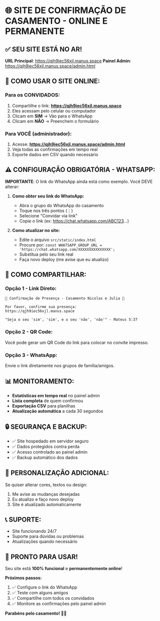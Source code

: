 # 🌐 SITE DE CONFIRMAÇÃO DE CASAMENTO - ONLINE E PERMANENTE

## ✅ **SEU SITE ESTÁ NO AR!**

**URL Principal**: https://qjh9iec56xjl.manus.space
**Painel Admin**: https://qjh9iec56xjl.manus.space/admin.html

## 🎯 **COMO USAR O SITE ONLINE:**

### Para os CONVIDADOS:
1. Compartilhe o link: **https://qjh9iec56xjl.manus.space**
2. Eles acessam pelo celular ou computador
3. Clicam em **SIM** → Vão para o WhatsApp
4. Clicam em **NÃO** → Preenchem o formulário

### Para VOCÊ (administrador):
1. Acesse: **https://qjh9iec56xjl.manus.space/admin.html**
2. Veja todas as confirmações em tempo real
3. Exporte dados em CSV quando necessário

## ⚠️ **CONFIGURAÇÃO OBRIGATÓRIA - WHATSAPP:**

**IMPORTANTE**: O link do WhatsApp ainda está como exemplo. Você DEVE alterar:

1. **Como obter seu link do WhatsApp:**
   - Abra o grupo do WhatsApp do casamento
   - Toque nos três pontos (⋮)
   - Selecione "Convidar via link"
   - Copie o link (ex: https://chat.whatsapp.com/ABC123...)

2. **Como atualizar no site:**
   - Edite o arquivo `src/static/index.html`
   - Procure por: `const WHATSAPP_GROUP_URL = 'https://chat.whatsapp.com/XXXXXXXXXXXXXXX';`
   - Substitua pelo seu link real
   - Faça novo deploy (me avise que eu atualizo)

## 📱 **COMO COMPARTILHAR:**

### Opção 1 - Link Direto:
```
🎉 Confirmação de Presença - Casamento Nicolas e Julia 💒

Por favor, confirme sua presença:
https://qjh9iec56xjl.manus.space

"Seja o seu 'sim', 'sim', e o seu 'não', 'não'" - Mateus 5:37
```

### Opção 2 - QR Code:
Você pode gerar um QR Code do link para colocar no convite impresso.

### Opção 3 - WhatsApp:
Envie o link diretamente nos grupos de família/amigos.

## 📊 **MONITORAMENTO:**

- **Estatísticas em tempo real** no painel admin
- **Lista completa** de quem confirmou
- **Exportação CSV** para planilhas
- **Atualização automática** a cada 30 segundos

## 🔒 **SEGURANÇA E BACKUP:**

- ✅ Site hospedado em servidor seguro
- ✅ Dados protegidos contra perda
- ✅ Acesso controlado ao painel admin
- ✅ Backup automático dos dados

## 🎨 **PERSONALIZAÇÃO ADICIONAL:**

Se quiser alterar cores, textos ou design:
1. Me avise as mudanças desejadas
2. Eu atualizo e faço novo deploy
3. Site é atualizado automaticamente

## 📞 **SUPORTE:**

- Site funcionando 24/7
- Suporte para dúvidas ou problemas
- Atualizações quando necessário

## 🎉 **PRONTO PARA USAR!**

Seu site está **100% funcional** e **permanentemente online**!

**Próximos passos:**
1. ✅ Configure o link do WhatsApp
2. ✅ Teste com alguns amigos
3. ✅ Compartilhe com todos os convidados
4. ✅ Monitore as confirmações pelo painel admin

**Parabéns pelo casamento! 💒💕**

